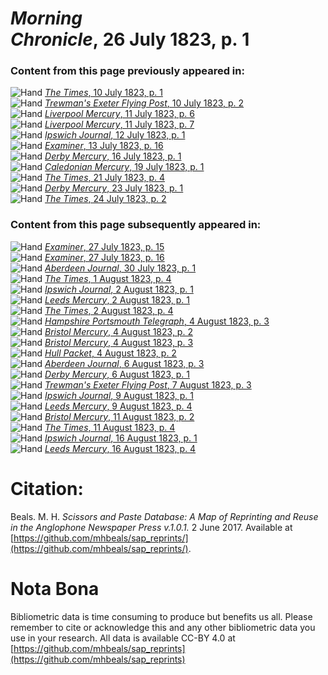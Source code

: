 # *Morning Chronicle*, 26 July 1823, p. 1  
  
### Content from this page previously appeared in:  
![Hand](http://scissorsandpaste.net/wp-content/uploads/2017/06/smallhandpointer.png) [*The Times*, 10 July 1823, p. 1](https://mhbeals.github.io/sap_html/The-Times/The-Times-10-July-1823-p-1)  
![Hand](http://scissorsandpaste.net/wp-content/uploads/2017/06/smallhandpointer.png) [*Trewman's Exeter Flying Post*, 10 July 1823, p. 2](https://mhbeals.github.io/sap_html/Trewman's-Exeter-Flying-Post/Trewman's-Exeter-Flying-Post-10-July-1823-p-2)  
![Hand](http://scissorsandpaste.net/wp-content/uploads/2017/06/smallhandpointer.png) [*Liverpool Mercury*, 11 July 1823, p. 6](https://mhbeals.github.io/sap_html/Liverpool-Mercury/Liverpool-Mercury-11-July-1823-p-6)  
![Hand](http://scissorsandpaste.net/wp-content/uploads/2017/06/smallhandpointer.png) [*Liverpool Mercury*, 11 July 1823, p. 7](https://mhbeals.github.io/sap_html/Liverpool-Mercury/Liverpool-Mercury-11-July-1823-p-7)  
![Hand](http://scissorsandpaste.net/wp-content/uploads/2017/06/smallhandpointer.png) [*Ipswich Journal*, 12 July 1823, p. 1](https://mhbeals.github.io/sap_html/Ipswich-Journal/Ipswich-Journal-12-July-1823-p-1)  
![Hand](http://scissorsandpaste.net/wp-content/uploads/2017/06/smallhandpointer.png) [*Examiner*, 13 July 1823, p. 16](https://mhbeals.github.io/sap_html/Examiner/Examiner-13-July-1823-p-16)  
![Hand](http://scissorsandpaste.net/wp-content/uploads/2017/06/smallhandpointer.png) [*Derby Mercury*, 16 July 1823, p. 1](https://mhbeals.github.io/sap_html/Derby-Mercury/Derby-Mercury-16-July-1823-p-1)  
![Hand](http://scissorsandpaste.net/wp-content/uploads/2017/06/smallhandpointer.png) [*Caledonian Mercury*, 19 July 1823, p. 1](https://mhbeals.github.io/sap_html/Caledonian-Mercury/Caledonian-Mercury-19-July-1823-p-1)  
![Hand](http://scissorsandpaste.net/wp-content/uploads/2017/06/smallhandpointer.png) [*The Times*, 21 July 1823, p. 4](https://mhbeals.github.io/sap_html/The-Times/The-Times-21-July-1823-p-4)  
![Hand](http://scissorsandpaste.net/wp-content/uploads/2017/06/smallhandpointer.png) [*Derby Mercury*, 23 July 1823, p. 1](https://mhbeals.github.io/sap_html/Derby-Mercury/Derby-Mercury-23-July-1823-p-1)  
![Hand](http://scissorsandpaste.net/wp-content/uploads/2017/06/smallhandpointer.png) [*The Times*, 24 July 1823, p. 2](https://mhbeals.github.io/sap_html/The-Times/The-Times-24-July-1823-p-2)  
  
### Content from this page subsequently appeared in:  
![Hand](http://scissorsandpaste.net/wp-content/uploads/2017/06/smallhandpointer.png) [*Examiner*, 27 July 1823, p. 15](https://mhbeals.github.io/sap_html/Examiner/Examiner-27-July-1823-p-15)  
![Hand](http://scissorsandpaste.net/wp-content/uploads/2017/06/smallhandpointer.png) [*Examiner*, 27 July 1823, p. 16](https://mhbeals.github.io/sap_html/Examiner/Examiner-27-July-1823-p-16)  
![Hand](http://scissorsandpaste.net/wp-content/uploads/2017/06/smallhandpointer.png) [*Aberdeen Journal*, 30 July 1823, p. 1](https://mhbeals.github.io/sap_html/Aberdeen-Journal/Aberdeen-Journal-30-July-1823-p-1)  
![Hand](http://scissorsandpaste.net/wp-content/uploads/2017/06/smallhandpointer.png) [*The Times*, 1 August 1823, p. 4](https://mhbeals.github.io/sap_html/The-Times/The-Times-1-August-1823-p-4)  
![Hand](http://scissorsandpaste.net/wp-content/uploads/2017/06/smallhandpointer.png) [*Ipswich Journal*, 2 August 1823, p. 1](https://mhbeals.github.io/sap_html/Ipswich-Journal/Ipswich-Journal-2-August-1823-p-1)  
![Hand](http://scissorsandpaste.net/wp-content/uploads/2017/06/smallhandpointer.png) [*Leeds Mercury*, 2 August 1823, p. 1](https://mhbeals.github.io/sap_html/Leeds-Mercury/Leeds-Mercury-2-August-1823-p-1)  
![Hand](http://scissorsandpaste.net/wp-content/uploads/2017/06/smallhandpointer.png) [*The Times*, 2 August 1823, p. 4](https://mhbeals.github.io/sap_html/The-Times/The-Times-2-August-1823-p-4)  
![Hand](http://scissorsandpaste.net/wp-content/uploads/2017/06/smallhandpointer.png) [*Hampshire Portsmouth Telegraph*, 4 August 1823, p. 3](https://mhbeals.github.io/sap_html/Hampshire-Portsmouth-Telegraph/Hampshire-Portsmouth-Telegraph-4-August-1823-p-3)  
![Hand](http://scissorsandpaste.net/wp-content/uploads/2017/06/smallhandpointer.png) [*Bristol Mercury*, 4 August 1823, p. 2](https://mhbeals.github.io/sap_html/Bristol-Mercury/Bristol-Mercury-4-August-1823-p-2)  
![Hand](http://scissorsandpaste.net/wp-content/uploads/2017/06/smallhandpointer.png) [*Bristol Mercury*, 4 August 1823, p. 3](https://mhbeals.github.io/sap_html/Bristol-Mercury/Bristol-Mercury-4-August-1823-p-3)  
![Hand](http://scissorsandpaste.net/wp-content/uploads/2017/06/smallhandpointer.png) [*Hull Packet*, 4 August 1823, p. 2](https://mhbeals.github.io/sap_html/Hull-Packet/Hull-Packet-4-August-1823-p-2)  
![Hand](http://scissorsandpaste.net/wp-content/uploads/2017/06/smallhandpointer.png) [*Aberdeen Journal*, 6 August 1823, p. 3](https://mhbeals.github.io/sap_html/Aberdeen-Journal/Aberdeen-Journal-6-August-1823-p-3)  
![Hand](http://scissorsandpaste.net/wp-content/uploads/2017/06/smallhandpointer.png) [*Derby Mercury*, 6 August 1823, p. 1](https://mhbeals.github.io/sap_html/Derby-Mercury/Derby-Mercury-6-August-1823-p-1)  
![Hand](http://scissorsandpaste.net/wp-content/uploads/2017/06/smallhandpointer.png) [*Trewman's Exeter Flying Post*, 7 August 1823, p. 3](https://mhbeals.github.io/sap_html/Trewman's-Exeter-Flying-Post/Trewman's-Exeter-Flying-Post-7-August-1823-p-3)  
![Hand](http://scissorsandpaste.net/wp-content/uploads/2017/06/smallhandpointer.png) [*Ipswich Journal*, 9 August 1823, p. 1](https://mhbeals.github.io/sap_html/Ipswich-Journal/Ipswich-Journal-9-August-1823-p-1)  
![Hand](http://scissorsandpaste.net/wp-content/uploads/2017/06/smallhandpointer.png) [*Leeds Mercury*, 9 August 1823, p. 4](https://mhbeals.github.io/sap_html/Leeds-Mercury/Leeds-Mercury-9-August-1823-p-4)  
![Hand](http://scissorsandpaste.net/wp-content/uploads/2017/06/smallhandpointer.png) [*Bristol Mercury*, 11 August 1823, p. 2](https://mhbeals.github.io/sap_html/Bristol-Mercury/Bristol-Mercury-11-August-1823-p-2)  
![Hand](http://scissorsandpaste.net/wp-content/uploads/2017/06/smallhandpointer.png) [*The Times*, 11 August 1823, p. 4](https://mhbeals.github.io/sap_html/The-Times/The-Times-11-August-1823-p-4)  
![Hand](http://scissorsandpaste.net/wp-content/uploads/2017/06/smallhandpointer.png) [*Ipswich Journal*, 16 August 1823, p. 1](https://mhbeals.github.io/sap_html/Ipswich-Journal/Ipswich-Journal-16-August-1823-p-1)  
![Hand](http://scissorsandpaste.net/wp-content/uploads/2017/06/smallhandpointer.png) [*Leeds Mercury*, 16 August 1823, p. 4](https://mhbeals.github.io/sap_html/Leeds-Mercury/Leeds-Mercury-16-August-1823-p-4)  


# Citation: 

Beals. M. H. *Scissors and Paste Database: A Map of Reprinting and Reuse in the Anglophone Newspaper Press v.1.0.1.* 2 June 2017. Available at [https://github.com/mhbeals/sap_reprints/](https://github.com/mhbeals/sap_reprints/). 

# Nota Bona

Bibliometric data is time consuming to produce but benefits us all. Please remember to cite or acknowledge this and any other bibliometric data you use in your research. All data is available CC-BY 4.0 at [https://github.com/mhbeals/sap_reprints](https://github.com/mhbeals/sap_reprints)